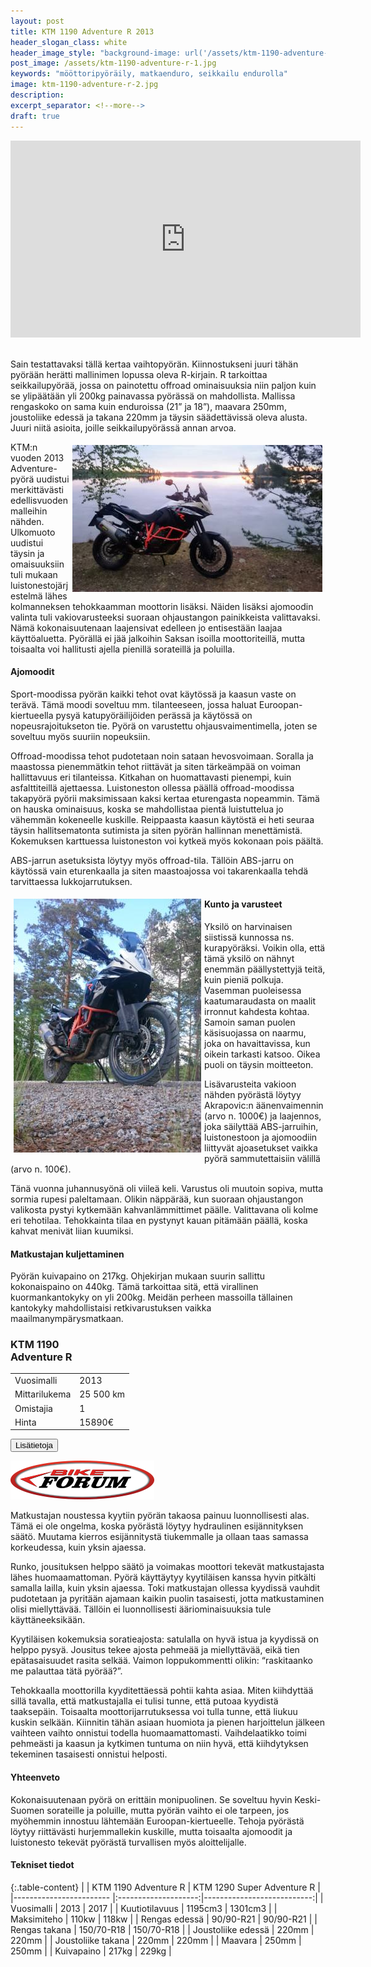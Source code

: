 ```yaml
---
layout: post
title: KTM 1190 Adventure R 2013
header_slogan_class: white
header_image_style: "background-image: url('/assets/ktm-1190-adventure-r-1.jpg'); @media (min-width: 1062px) {background-position: center bottom;}"
post_image: /assets/ktm-1190-adventure-r-1.jpg
keywords: "mööttoripyöräily, matkaenduro, seikkailu endurolla"
image: ktm-1190-adventure-r-2.jpg
description: 
excerpt_separator: <!--more-->
draft: true
---
```


<div class="post-video">
     <iframe width="560" height="315" 
src="https://www.youtube.com/embed/WEn2zYhcWaY" frameborder="0" 
allowfullscreen></iframe>
</div>
<div>&nbsp;</div>

Sain testattavaksi tällä kertaa vaihtopyörän. Kiinnostukseni juuri tähän 
pyörään herätti mallinimen lopussa oleva R-kirjain. R tarkoittaa 
seikkailupyörää, jossa on painotettu offroad ominaisuuksia niin paljon 
kuin se ylipäätään yli 200kg painavassa pyörässä on mahdollista. 
Mallissa rengaskoko on sama kuin enduroissa (21” ja 18”), maavara 250mm, 
joustoliike edessä ja takana 220mm ja täysin säädettävissä oleva alusta. 
Juuri niitä asioita, joille seikkailupyörässä annan arvoa. <!--more-->

<img src="/assets/ktm-1190-adventure-r-2.jpg" style="float: right; padding: 5px;" />

KTM:n vuoden 2013 Adventure-pyörä uudistui merkittävästi edellisvuoden 
malleihin nähden. Ulkomuoto uudistui täysin ja omaisuuksiin tuli mukaan 
luistonestojärjestelmä lähes kolmanneksen tehokkaamman moottorin 
lisäksi. Näiden lisäksi ajomoodin valinta tuli vakiovarusteeksi suoraan 
ohjaustangon painikkeista valittavaksi. Nämä kokonaisuutenaan laajensivat 
edelleen jo entisestään laajaa käyttöaluetta. Pyörällä ei jää jalkoihin 
Saksan isoilla moottoriteillä, mutta toisaalta voi hallitusti ajella 
pienillä sorateillä ja poluilla.

#### Ajomoodit

Sport-moodissa pyörän kaikki tehot ovat käytössä ja kaasun vaste on 
terävä. Tämä moodi soveltuu mm. tilanteeseen, jossa haluat 
Euroopan-kiertueella pysyä katupyöräilijöiden perässä ja käytössä on 
nopeusrajoitukseton tie. Pyörä on varustettu ohjausvaimentimella, joten 
se soveltuu myös suuriin nopeuksiin.

Offroad-moodissa tehot pudotetaan noin sataan hevosvoimaan. Soralla ja 
maastossa pienemmätkin tehot riittävät ja siten tärkeämpää on voiman 
hallittavuus eri tilanteissa. Kitkahan on huomattavasti pienempi, kuin 
asfalttiteillä ajettaessa. Luistoneston ollessa päällä offroad-moodissa 
takapyörä pyörii maksimissaan kaksi kertaa eturengasta nopeammin. Tämä 
on hauska ominaisuus, koska se mahdollistaa pientä luistuttelua jo 
vähemmän kokeneelle kuskille. Reippaasta kaasun käytöstä ei heti seuraa 
täysin hallitsematonta sutimista ja siten pyörän hallinnan menettämistä. 
Kokemuksen karttuessa luistoneston voi kytkeä myös kokonaan pois päältä.

ABS-jarrun asetuksista löytyy myös offroad-tila. Tällöin ABS-jarru on 
käytössä vain eturenkaalla ja siten maastoajossa voi takarenkaalla tehdä 
tarvittaessa lukkojarrutuksen.

<img src="/assets/ktm-1190-adventure-r-3.jpg" style="float: left; padding: 5px;" />

#### Kunto ja varusteet

Yksilö on harvinaisen siistissä kunnossa ns. kurapyöräksi. Voikin olla, 
että tämä yksilö on nähnyt enemmän päällystettyjä teitä, kuin pieniä 
polkuja. Vasemman puoleisessa kaatumaraudasta on maalit irronnut kahdesta 
kohtaa. Samoin saman puolen käsisuojassa on naarmu, joka on 
havaittavissa, kun oikein tarkasti katsoo. Oikea puoli on täysin 
moitteeton.

Lisävarusteita vakioon nähden pyörästä löytyy Akrapovic:n äänenvaimennin 
(arvo n. 1000€) ja laajennos, joka säilyttää ABS-jarruihin, 
luistonestoon ja ajomoodiin liittyvät ajoasetukset vaikka pyörä 
sammutettaisiin välillä (arvo n. 100€).

Tänä vuonna juhannusyönä oli viileä keli. Varustus oli muutoin sopiva, 
mutta sormia rupesi paleltamaan. Olikin näppärää, kun suoraan 
ohjaustangon valikosta pystyi kytkemään kahvanlämmittimet päälle. 
Valittavana oli kolme eri tehotilaa. Tehokkainta tilaa en pystynyt 
kauan pitämään päällä, koska kahvat menivät liian kuumiksi. 

#### Matkustajan kuljettaminen

Pyörän kuivapaino on 217kg. Ohjekirjan mukaan suurin sallittu 
kokonaispaino on 440kg. Tämä tarkoittaa sitä, että virallinen 
kuormankantokyky on yli 200kg. Meidän perheen massoilla tällainen 
kantokyky mahdollistaisi retkivarustuksen vaikka maailmanympärysmatkaan.

<div class="post-advert">
<h3>KTM 1190 <br/> Adventure R</h3>
<table class="table-advert" border="0">
<tr><td class="bold">Vuosimalli</td><td>2013</td></tr>
<tr><td>Mittarilukema</td><td>25 500 km</td></tr>
<tr><td>Omistajia</td><td>1</td></tr>
<tr><td style="border: 0;">Hinta</td><td style="border: 0;">15890€</td></tr>
</table>

<!-- <br/><center><h3>MYYTY!</h3></center> -->

<a href="https://www.nettimoto.com/ktm/1190/2130589" 
onclick="trackOutboundLink('https://www.nettimoto.com/ktm/1190/2130589'); return false;">
  <button>Lisätietoja</button>
</a>

<img src="/assets/logo.png" />
</div>

Matkustajan noustessa kyytiin pyörän takaosa painuu luonnollisesti alas. Tämä 
ei ole ongelma, koska pyörästä löytyy hydraulinen esijännityksen säätö. 
Muutama kierros esijännitystä tiukemmalle ja ollaan taas samassa 
korkeudessa, kuin yksin ajaessa.

Runko, jousituksen helppo säätö ja voimakas moottori tekevät 
matkustajasta lähes huomaamattoman.  Pyörä käyttäytyy kyytiläisen kanssa 
hyvin pitkälti samalla lailla, kuin yksin ajaessa. Toki matkustajan 
ollessa kyydissä vauhdit pudotetaan ja pyritään ajamaan kaikin puolin 
tasaisesti, jotta matkustaminen olisi miellyttävää. Tällöin ei 
luonnollisesti ääriominaisuuksia tule käyttäneeksikään.

Kyytiläisen kokemuksia soratieajosta: satulalla on hyvä istua ja 
kyydissä on helppo pysyä. Jousitus tekee ajosta pehmeää ja miellyttävää, 
eikä tien epätasaisuudet rasita selkää. Vaimon loppukommentti olikin: 
“raskitaanko me palauttaa tätä pyörää?”.

Tehokkaalla moottorilla kyyditettäessä pohtii kahta asiaa. Miten 
kiihdyttää sillä tavalla, että matkustajalla ei tulisi tunne, että 
putoaa kyydistä taaksepäin. Toisaalta moottorijarrutuksessa voi tulla tunne, että 
liukuu kuskin selkään. Kiinnitin tähän asiaan huomiota ja pienen 
harjoittelun jälkeen vaihteen vaihto onnistui todella huomaamattomasti. 
Vaihdelaatikko toimi pehmeästi ja kaasun ja kytkimen tuntuma on niin 
hyvä, että kiihdytyksen tekeminen tasaisesti onnistui helposti.

#### Yhteenveto

Kokonaisuutenaan pyörä on erittäin monipuolinen. Se soveltuu hyvin 
Keski-Suomen sorateille ja poluille, mutta pyörän vaihto ei ole tarpeen, 
jos myöhemmin innostuu lähtemään Euroopan-kiertueelle. Tehoja pyörästä 
löytyy riittävästi hurjemmallekin kuskille, mutta toisaalta ajomoodit ja 
luistonesto tekevät pyörästä turvallisen myös aloittelijalle.

#### **Tekniset tiedot**

{:.table-content}
|                         | KTM 1190 Adventure R | KTM 1290 Super Adventure R |
|------------------------ |:--------------------:|---------------------------:|
| Vuosimalli              |  2013                | 2017                       |
| Kuutiotilavuus          |  1195cm3             | 1301cm3                    |
| Maksimiteho             |  110kw               | 118kw                      |
| Rengas edessä           |  90/90-R21           | 90/90-R21                  |
| Rengas takana           |  150/70-R18          | 150/70-R18                 |
| Joustoliike edessä      |  220mm               | 220mm                      |
| Joustoliike takana      |  220mm               | 220mm                      |
| Maavara                 |  250mm               | 250mm                      |
| Kuivapaino              |  217kg               | 229kg                      |

